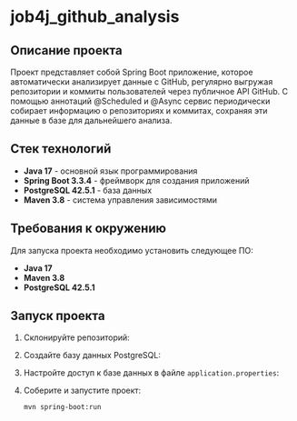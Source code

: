 # job4j_github_analysis

## Описание проекта
Проект представляет собой Spring Boot приложение, которое автоматически анализирует данные с GitHub, регулярно выгружая репозитории и коммиты пользователей через публичное API GitHub. С помощью аннотаций @Scheduled и @Async сервис периодически собирает информацию о репозиториях и коммитах, сохраняя эти данные в базе для дальнейшего анализа.
## Стек технологий
- **Java 17** - основной язык программирования
- **Spring Boot 3.3.4** - фреймворк для создания приложений
- **PostgreSQL 42.5.1** - база данных
- **Maven 3.8** - система управления зависимостями

## Требования к окружению
Для запуска проекта необходимо установить следующее ПО:
- **Java 17**
- **Maven 3.8**
- **PostgreSQL 42.5.1**

## Запуск проекта
1. Склонируйте репозиторий:
 
2. Создайте базу данных PostgreSQL:
 
3. Настройте доступ к базе данных в файле `application.properties`:

4. Соберите и запустите проект:
    ```
    mvn spring-boot:run
    ```